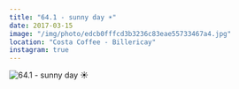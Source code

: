 ```yaml
---
title: "64.1 - sunny day ☀️"
date: 2017-03-15
image: "/img/photo/edcb0fffcd3b3236c83eae55733467a4.jpg"
location: "Costa Coffee - Billericay"
instagram: true
---
```


![64.1 - sunny day ☀️](/img/photo/edcb0fffcd3b3236c83eae55733467a4.jpg)
